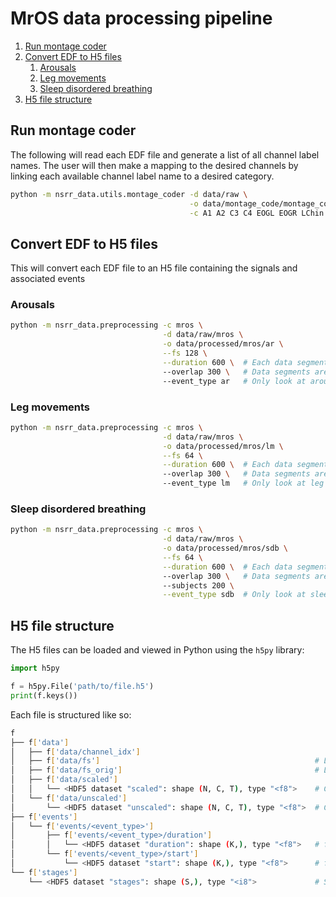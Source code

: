 # <!-- omit from toc --> MrOS data processing pipeline

1. [Run montage coder](#run-montage-coder)
2. [Convert EDF to H5 files](#convert-edf-to-h5-files)
   1. [Arousals](#arousals)
   2. [Leg movements](#leg-movements)
   3. [Sleep disordered breathing](#sleep-disordered-breathing)
3. [H5 file structure](#h5-file-structure)

## Run montage coder
The following will read each EDF file and generate a list of all channel label names.
The user will then make a mapping to the desired channels by linking each available channel label name to a desired category.

```bash
python -m nsrr_data.utils.montage_coder -d data/raw \
                                        -o data/montage_code/montage_code.json \
                                        -c A1 A2 C3 C4 EOGL EOGR LChin RChin LegL LegR NasalP Thor Abdo
```

## Convert EDF to H5 files
This will convert each EDF file to an H5 file containing the signals and associated events

### Arousals
```bash
python -m nsrr_data.preprocessing -c mros \
                                  -d data/raw/mros \
                                  -o data/processed/mros/ar \
                                  --fs 128 \
                                  --duration 600 \  # Each data segment is 600 s long
                                  --overlap 300 \   # Data segments are overlapping by 300 s
                                  --event_type ar   # Only look at arousals
```

### Leg movements
```bash
python -m nsrr_data.preprocessing -c mros \
                                  -d data/raw/mros \
                                  -o data/processed/mros/lm \
                                  --fs 64 \
                                  --duration 600 \  # Each data segment is 600 s long
                                  --overlap 300 \   # Data segments are overlapping by 300 s
                                  --event_type lm   # Only look at leg movements
```

### Sleep disordered breathing
```bash
python -m nsrr_data.preprocessing -c mros \
                                  -d data/raw/mros \
                                  -o data/processed/mros/sdb \
                                  --fs 64 \
                                  --duration 600 \  # Each data segment is 600 s long
                                  --overlap 300 \   # Data segments are overlapping by 300 s
                                  --subjects 200 \
                                  --event_type sdb  # Only look at sleep disordered breathing
```

## H5 file structure
The H5 files can be loaded and viewed in Python using the `h5py` library:
```python
import h5py

f = h5py.File('path/to/file.h5')
print(f.keys())
```
Each file is structured like so:
```bash
f
├── f['data']
│   ├── f['data/channel_idx']
│   ├── f['data/fs']                                                # List of sampling frequencies after resampling
│   ├── f['data/fs_orig']                                           # List of original sampling frequencies
│   ├── f['data/scaled']
│   │   └── <HDF5 dataset "scaled": shape (N, C, T), type "<f8">    # Chunked dataset scaled by robust scaling each channel in C
│   └── f['data/unscaled']
│       └── <HDF5 dataset "unscaled": shape (N, C, T), type "<f8">  # Chunked unscaled dataset
├── f['events']
│   └── f['events/<event_type>']
│       ├── f['events/<event_type>/duration']
│       │   └── <HDF5 dataset "duration": shape (K,), type "<f8">   # for K number of events
│       └── f['events/<event_type>/start']
│           └── <HDF5 dataset "start": shape (K,), type "<f8">      # for K number of events
└── f['stages']
    └── <HDF5 dataset "stages": shape (S,), type "<i8">             # Sleep stage every second
```
